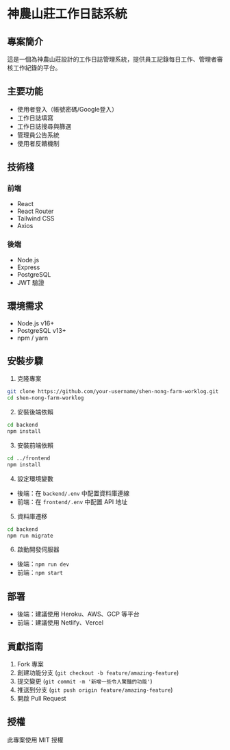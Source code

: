 # 神農山莊工作日誌系統

## 專案簡介
這是一個為神農山莊設計的工作日誌管理系統，提供員工記錄每日工作、管理者審核工作紀錄的平台。

## 主要功能
- 使用者登入（帳號密碼/Google登入）
- 工作日誌填寫
- 工作日誌搜尋與篩選
- 管理員公告系統
- 使用者反饋機制

## 技術棧
### 前端
- React
- React Router
- Tailwind CSS
- Axios

### 後端
- Node.js
- Express
- PostgreSQL
- JWT 驗證

## 環境需求
- Node.js v16+
- PostgreSQL v13+
- npm / yarn

## 安裝步驟
1. 克隆專案
```bash
git clone https://github.com/your-username/shen-nong-farm-worklog.git
cd shen-nong-farm-worklog
```

2. 安裝後端依賴
```bash
cd backend
npm install
```

3. 安裝前端依賴
```bash
cd ../frontend
npm install
```

4. 設定環境變數
- 後端：在 `backend/.env` 中配置資料庫連線
- 前端：在 `frontend/.env` 中配置 API 地址

5. 資料庫遷移
```bash
cd backend
npm run migrate
```

6. 啟動開發伺服器
- 後端：`npm run dev`
- 前端：`npm start`

## 部署
- 後端：建議使用 Heroku、AWS、GCP 等平台
- 前端：建議使用 Netlify、Vercel

## 貢獻指南
1. Fork 專案
2. 創建功能分支 (`git checkout -b feature/amazing-feature`)
3. 提交變更 (`git commit -m '新增一些令人驚豔的功能'`)
4. 推送到分支 (`git push origin feature/amazing-feature`)
5. 開啟 Pull Request

## 授權
此專案使用 MIT 授權